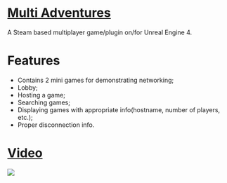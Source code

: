 # [Multi Adventures](https://yernar.github.io/MultiAdventuresGame/)
A Steam based multiplayer game/plugin on/for Unreal Engine 4.

# Features
* Contains 2 mini games for demonstrating networking;
* Lobby;
* Hosting a game;
* Searching games;
* Displaying games with appropriate info(hostname, number of players, etc.);
* Proper disconnection info.

# [Video](https://vimeo.com/406206736/)
<a href="https://vimeo.com/406206736/" target="_blank"><img src="https://user-images.githubusercontent.com/46201281/78995552-71897000-7b64-11ea-899f-fedb9354c5bb.png"/></a>
